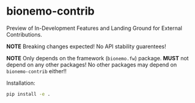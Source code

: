 # bionemo-contrib

Preview of In-Development Features and Landing Ground for External Contributions.

**NOTE** Breaking changes expected! No API stability guarentees!

**NOTE** Only depends on the framework (`bionemo.fw`) package. **MUST** not depend on any other packages! No other packages may depend on `bionemo-contrib` either!!

Installation:
```bash
pip install -e .
```
